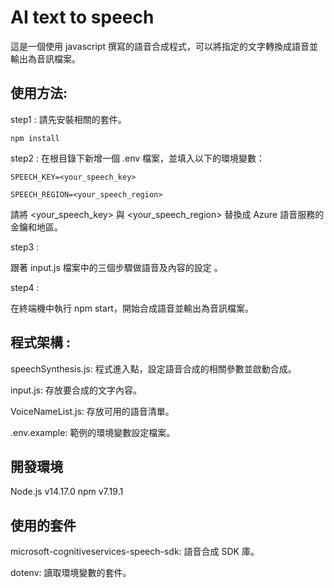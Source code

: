 # AI text to speech

這是一個使用 javascript 撰寫的語音合成程式，可以將指定的文字轉換成語音並輸出為音訊檔案。

## 使用方法:

step1 : 請先安裝相關的套件。

`npm install
`

step2 : 
在根目錄下新增一個 .env 檔案，並填入以下的環境變數：

`SPEECH_KEY=<your_speech_key>
`

`
SPEECH_REGION=<your_speech_region>
`

請將 <your_speech_key> 與 <your_speech_region> 替換成 Azure 語音服務的金鑰和地區。

step3 :

跟著 input.js 檔案中的三個步驟做語音及內容的設定 。

step4 :

在終端機中執行 npm start，開始合成語音並輸出為音訊檔案。

## 程式架構 :
speechSynthesis.js: 程式進入點，設定語音合成的相關參數並啟動合成。

input.js: 存放要合成的文字內容。

VoiceNameList.js: 存放可用的語音清單。

.env.example: 範例的環境變數設定檔案。

## 開發環境
Node.js v14.17.0
npm v7.19.1


## 使用的套件
microsoft-cognitiveservices-speech-sdk: 語音合成 SDK 庫。

dotenv: 讀取環境變數的套件。
